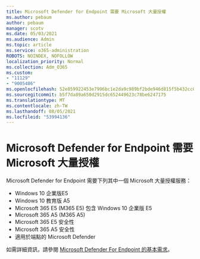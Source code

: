 ```yaml
---
title: Microsoft Defender for Endpoint 需要 Microsoft 大量授權
ms.author: pebaum
author: pebaum
manager: scotv
ms.date: 05/03/2021
ms.audience: Admin
ms.topic: article
ms.service: o365-administration
ROBOTS: NOINDEX, NOFOLLOW
localization_priority: Normal
ms.collection: Adm_O365
ms.custom:
- "11129"
- "9005486"
ms.openlocfilehash: 52e859922453e7996bc1e2da9c989bf2bde946d815f5b432cc079d94feca4b9b
ms.sourcegitcommit: b5f7da89a650d2915dc652449623c78be6247175
ms.translationtype: MT
ms.contentlocale: zh-TW
ms.lasthandoff: 08/05/2021
ms.locfileid: "53994136"
---
```

# <a name="microsoft-defender-for-endpoint-requires-microsoft-volume-licensing"></a>Microsoft Defender for Endpoint 需要 Microsoft 大量授權

Microsoft Defender for Endpoint 需要下列其中一個 Microsoft 大量授權服務：

- Windows 10 企業版E5
- Windows 10 教育版 A5
- Microsoft 365 E5 (M365 E5) 包含 Windows 10 企業版 E5
- Microsoft 365 A5 (M365 A5) 
- Microsoft 365 E5 安全性
- Microsoft 365 A5 安全性
- 適用於端點的 Microsoft Defender

如需詳細資訊，請參閱 [Microsoft Defender For Endpoint 的基本需求](https://docs.microsoft.com/microsoft-365/security/defender-endpoint/minimum-requirements)。